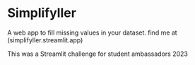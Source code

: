 # Simplifyller
A web app to fill missing values in your dataset. find me at (simplifyller.streamlit.app)

This was a Streamlit challenge for student ambassadors 2023
